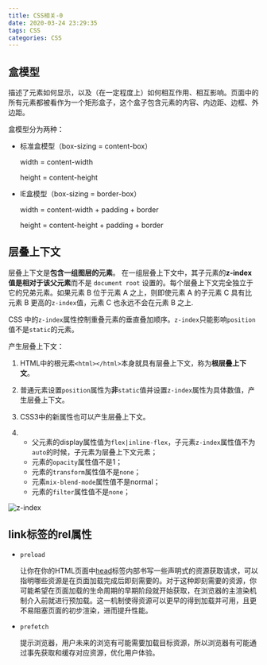 ```yaml
---
title: CSS相关-0
date: 2020-03-24 23:29:35
tags: CSS
categories: CSS
---
```


## 盒模型

描述了元素如何显示，以及（在一定程度上）如何相互作用、相互影响。页面中的所有元素都被看作为一个矩形盒子，这个盒子包含元素的内容、内边距、边框、外边距。

盒模型分为两种：

- 标准盒模型（box-sizing = content-box）

  width = content-width

  height = content-height

- IE盒模型（box-sizing = border-box）

  width = content-width + padding + border

  height = content-height + padding + border

## 层叠上下文

层叠上下文是**包含一组图层的元素**。 在一组层叠上下文中，其子元素的**z-index值是相对于该父元素**而不是 `document root` 设置的。每个层叠上下文完全独立于它的兄弟元素。如果元素 B 位于元素 A 之上，则即使元素 A 的子元素 C 具有比元素 B 更高的`z-index`值，元素 C 也永远不会在元素 B 之上.

CSS 中的`z-index`属性控制重叠元素的垂直叠加顺序。`z-index`只能影响`position`值不是`static`的元素。

产生层叠上下文：

1. HTML中的根元素`<html></html>`本身就具有层叠上下文，称为**根层叠上下文**。

2. 普通元素设置`position`属性为**非**`static`值并设置`z-index`属性为具体数值，产生层叠上下文。

3. CSS3中的新属性也可以产生层叠上下文。

4. - 父元素的display属性值为`flex|inline-flex`，子元素`z-index`属性值不为`auto`的时候，子元素为层叠上下文元素；
   - 元素的`opacity`属性值不是1；
   - 元素的`transform`属性值不是`none`；
   - 元素`mix-blend-mode`属性值不是normal；
   - 元素的`filter`属性值不是`none`；

![z-index](https://mrrsblog.oss-cn-shanghai.aliyuncs.com/z-index.png)

## link标签的rel属性

- `preload`

  让你在你的HTML页面中[head](https://developer.mozilla.org/zh-CN/docs/Web/HTML/Element/head)标签内部书写一些声明式的资源获取请求，可以指明哪些资源是在页面加载完成后即刻需要的。对于这种即刻需要的资源，你可能希望在页面加载的生命周期的早期阶段就开始获取，在浏览器的主渲染机制介入前就进行预加载。这一机制使得资源可以更早的得到加载并可用，且更不易阻塞页面的初步渲染，进而提升性能。

- `prefetch`

  提示浏览器，用户未来的浏览有可能需要加载目标资源，所以浏览器有可能通过事先获取和缓存对应资源，优化用户体验。